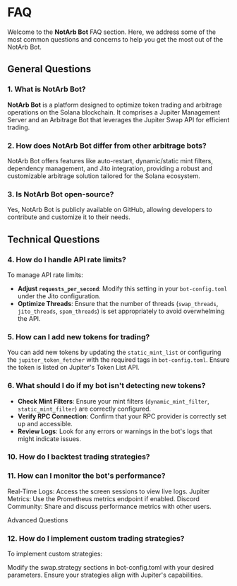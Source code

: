 # FAQ

Welcome to the **NotArb Bot** FAQ section. Here, we address some of the most common questions and concerns to help you get the most out of the NotArb Bot.

## General Questions

### **1. What is NotArb Bot?**
**NotArb Bot** is a platform designed to optimize token trading and arbitrage operations on the Solana blockchain. It comprises a Jupiter Management Server and an Arbitrage Bot that leverages the Jupiter Swap API for efficient trading.

### **2. How does NotArb Bot differ from other arbitrage bots?**
NotArb Bot offers features like auto-restart, dynamic/static mint filters, dependency management, and Jito integration, providing a robust and customizable arbitrage solution tailored for the Solana ecosystem.

### **3. Is NotArb Bot open-source?**
Yes, NotArb Bot is publicly available on GitHub, allowing developers to contribute and customize it to their needs.

## Technical Questions

### **4. How do I handle API rate limits?**
To manage API rate limits:
- **Adjust `requests_per_second`**: Modify this setting in your `bot-config.toml` under the Jito configuration.
- **Optimize Threads**: Ensure that the number of threads (`swap_threads`, `jito_threads`, `spam_threads`) is set appropriately to avoid overwhelming the API.

### **5. How can I add new tokens for trading?**
You can add new tokens by updating the `static_mint_list` or configuring the `jupiter_token_fetcher` with the required tags in `bot-config.toml`. Ensure the token is listed on Jupiter's Token List API.

### **6. What should I do if my bot isn't detecting new tokens?**
- **Check Mint Filters**: Ensure your mint filters (`dynamic_mint_filter`, `static_mint_filter`) are correctly configured.
- **Verify RPC Connection**: Confirm that your RPC provider is correctly set up and accessible.
- **Review Logs**: Look for any errors or warnings in the bot's logs that might indicate issues.

### 10. How do I backtest trading strategies?


### 11. How can I monitor the bot's performance?
Real-Time Logs: Access the screen sessions to view live logs.
Jupiter Metrics: Use the Prometheus metrics endpoint if enabled.
Discord Community: Share and discuss performance metrics with other users.

Advanced Questions
### 12. How do I implement custom trading strategies?
To implement custom strategies:

Modify the swap.strategy sections in bot-config.toml with your desired parameters.
Ensure your strategies align with Jupiter's capabilities.

